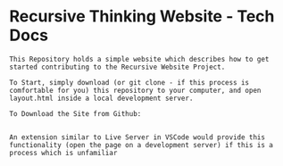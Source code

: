 # Recursive Thinking Website - Tech Docs

    This Repository holds a simple website which describes how to get started contributing to the Recursive Website Project.
    
    To Start, simply download (or git clone - if this process is comfortable for you) this repository to your computer, and open layout.html inside a local development server.
    
    To Download the Site from Github:
    
    
    An extension similar to Live Server in VSCode would provide this functionality (open the page on a development server) if this is a process which is unfamiliar

